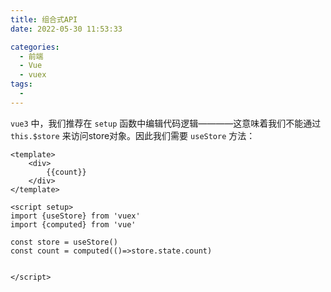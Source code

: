 ```yaml
---
title: 组合式API
date: 2022-05-30 11:53:33

categories:
  - 前端
  - Vue
  - vuex
tags:
  - 
---
```


`vue3` 中，我们推荐在 `setup` 函数中编辑代码逻辑————这意味着我们不能通过 `this.$store` 来访问store对象。因此我们需要 `useStore` 方法：

```vue
<template>
    <div>
        {{count}}
    </div>
</template>

<script setup>
import {useStore} from 'vuex'
import {computed} from 'vue'

const store = useStore()
const count = computed(()=>store.state.count)


</script>

```

